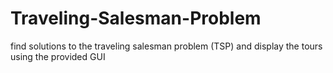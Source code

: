 # Traveling-Salesman-Problem
find solutions to the traveling salesman problem (TSP) and display the tours using the provided GUI
